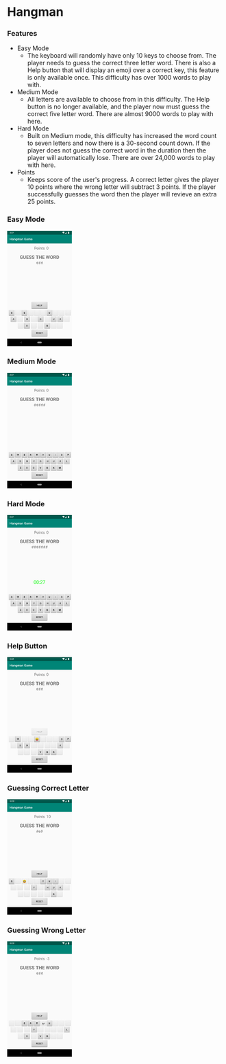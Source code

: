 # Hangman
### Features

- Easy Mode
	- The keyboard will randomly have only 10 keys to choose from. The player needs to guess the correct three letter word. There is also a Help button that will display an emoji over a correct key, this feature is only available once. This difficulty has over 1000 words to play with.
- Medium Mode
	- All letters are available to choose from in this difficulty. The Help button is no longer available, and the player now must guess the correct five letter word. There are almost 9000 words to play with here.
- Hard Mode
	- Built on Medium mode, this difficulty has increased the word count to seven letters and now there is a 30-second count down. If the player does not guess the correct word in the duration then the player will automatically lose. There are over 24,000 words to play with here.
- Points
	- Keeps score of the user's progress. A correct letter gives the player 10 points where the wrong letter will subtract 3 points. If the player successfully guesses the word then the player will revieve an extra 25 points.


### Easy Mode
<img src="https://raw.githubusercontent.com/puchoa/Hangman/master/app/src/main/images/easy.png" width="30%" height="30%">



### Medium Mode
<img src="https://raw.githubusercontent.com/puchoa/Hangman/master/app/src/main/images/med.png" width="30%" height="30%">


### Hard Mode
<img src="https://raw.githubusercontent.com/puchoa/Hangman/master/app/src/main/images/hard.png" width="30%" height="30%">


### Help Button
<img src="https://raw.githubusercontent.com/puchoa/Hangman/master/app/src/main/images/help.png" width="30%" height="30%">


### Guessing Correct Letter
<img src="https://raw.githubusercontent.com/puchoa/Hangman/master/app/src/main/images/correct.png" width="30%" height="30%">



### Guessing Wrong Letter
<img src="https://raw.githubusercontent.com/puchoa/Hangman/master/app/src/main/images/wrong.png" width="30%" height="30%">
